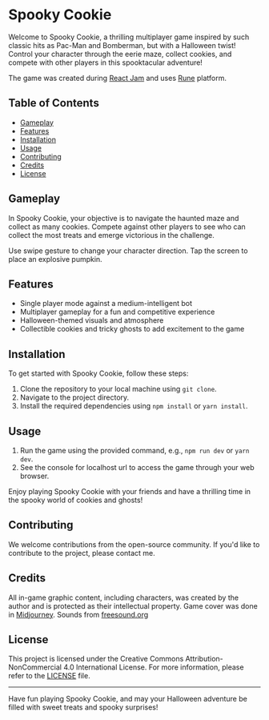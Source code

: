 # Spooky Cookie

Welcome to Spooky Cookie, a thrilling multiplayer game inspired by such classic hits as Pac-Man and Bomberman, but with a Halloween twist! Control your character through the eerie maze, collect cookies, and compete with other players in this spooktacular adventure!

The game was created during [React Jam](https://reactjam.com/) and uses [Rune](https://www.rune.ai/) platform.

## Table of Contents

- [Gameplay](#gameplay)
- [Features](#features)
- [Installation](#installation)
- [Usage](#usage)
- [Contributing](#contributing)
- [Credits](#credits)
- [License](#license)

## Gameplay

In Spooky Cookie, your objective is to navigate the haunted maze and collect as many cookies. Compete against other players to see who can collect the most treats and emerge victorious in the challenge.

Use swipe gesture to change your character direction. Tap the screen to place an explosive pumpkin.

## Features

- Single player mode against a medium-intelligent bot
- Multiplayer gameplay for a fun and competitive experience
- Halloween-themed visuals and atmosphere
- Collectible cookies and tricky ghosts to add excitement to the game

## Installation

To get started with Spooky Cookie, follow these steps:

1. Clone the repository to your local machine using `git clone`.
2. Navigate to the project directory.
3. Install the required dependencies using `npm install` or `yarn install`.

## Usage

1. Run the game using the provided command, e.g., `npm run dev` or `yarn dev`.
2. See the console for localhost url to access the game through your web browser.

Enjoy playing Spooky Cookie with your friends and have a thrilling time in the spooky world of cookies and ghosts!

## Contributing

We welcome contributions from the open-source community. If you'd like to contribute to the project, please contact me.

## Credits

All in-game graphic content, including characters, was created by the author and is protected as their intellectual property. Game cover was done in [Midjourney](https://www.midjourney.com/). Sounds from [freesound.org](https://freesound.org/)

## License

This project is licensed under the Creative Commons Attribution-NonCommercial 4.0 International License. For more information, please refer to the [LICENSE](LICENSE) file.

---

Have fun playing Spooky Cookie, and may your Halloween adventure be filled with sweet treats and spooky surprises!
